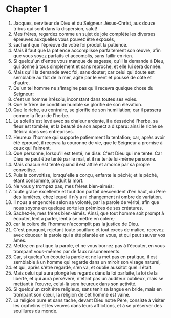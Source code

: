 # Chapter 1

1. Jacques, serviteur de Dieu et du Seigneur Jésus-Christ, aux douze tribus qui sont dans la dispersion, salut!
2. Mes frères, regardez comme un sujet de joie complète les diverses épreuves auxquelles vous pouvez être exposés,
3. sachant que l'épreuve de votre foi produit la patience.
4. Mais il faut que la patience accomplisse parfaitement son œuvre, afin que vous soyez parfaits et accomplis, sans faillir en rien.
5. Si quelqu'un d'entre vous manque de sagesse, qu'il la demande à Dieu, qui donne à tous simplement et sans reproche, et elle lui sera donnée.
6. Mais qu'il la demande avec foi, sans douter; car celui qui doute est semblable au flot de la mer, agité par le vent et poussé de côté et d'autre.
7. Qu'un tel homme ne s'imagine pas qu'il recevra quelque chose du Seigneur:
8. c'est un homme irrésolu, inconstant dans toutes ses voies.
9. Que le frère de condition humble se glorifie de son élévation.
10. Que le riche, au contraire, se glorifie de son humiliation; car il passera comme la fleur de l'herbe.
11. Le soleil s'est levé avec sa chaleur ardente, il a desséché l'herbe, sa fleur est tombée, et la beauté de son aspect a disparu: ainsi le riche se flétrira dans ses entreprises.
12. Heureux l'homme qui supporte patiemment la tentation; car, après avoir été éprouvé, il recevra la couronne de vie, que le Seigneur a promise à ceux qui l'aiment.
13. Que personne, lorsqu'il est tenté, ne dise: C'est Dieu qui me tente. Car Dieu ne peut être tenté par le mal, et il ne tente lui-même personne.
14. Mais chacun est tenté quand il est attiré et amorcé par sa propre convoitise.
15. Puis la convoitise, lorsqu'elle a conçu, enfante le péché; et le péché, étant consommé, produit la mort.
16. Ne vous y trompez pas, mes frères bien-aimés:
17. toute grâce excellente et tout don parfait descendent d'en haut, du Père des lumières, chez lequel il n'y a ni changement ni ombre de variation.
18. Il nous a engendrés selon sa volonté, par la parole de vérité, afin que nous soyons en quelque sorte les prémices de ses créatures.
19. Sachez-le, mes frères bien-aimés. Ainsi, que tout homme soit prompt à écouter, lent à parler, lent à se mettre en colère;
20. car la colère de l'homme n'accomplit pas la justice de Dieu.
21. C'est pourquoi, rejetant toute souillure et tout excès de malice, recevez avec douceur la parole qui a été plantée en vous, et qui peut sauver vos âmes.
22. Mettez en pratique la parole, et ne vous bornez pas à l'écouter, en vous trompant vous-mêmes par de faux raisonnements.
23. Car, si quelqu'un écoute la parole et ne la met pas en pratique, il est semblable à un homme qui regarde dans un miroir son visage naturel,
24. et qui, après s'être regardé, s'en va, et oublie aussitôt quel il était.
25. Mais celui qui aura plongé les regards dans la loi parfaite, la loi de la liberté, et qui aura persévéré, n'étant pas un auditeur oublieux, mais se mettant à l'œuvre, celui-là sera heureux dans son activité.
26. Si quelqu'un croit être religieux, sans tenir sa langue en bride, mais en trompant son cœur, la religion de cet homme est vaine.
27. La religion pure et sans tache, devant Dieu notre Père, consiste à visiter les orphelins et les veuves dans leurs afflictions, et à se préserver des souillures du monde.

